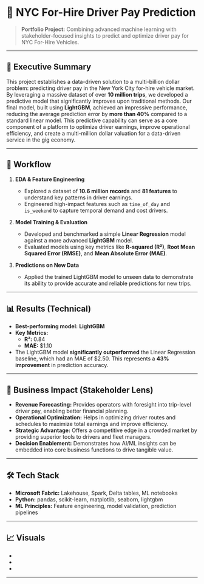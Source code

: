 # 🚖 NYC For-Hire Driver Pay Prediction

> **Portfolio Project:** Combining advanced machine learning with stakeholder-focused insights to predict and optimize driver pay for NYC For-Hire Vehicles.

---

## 🌟 Executive Summary

This project establishes a data-driven solution to a multi-billion dollar problem: predicting driver pay in the New York City for-hire vehicle market. By leveraging a massive dataset of over **10 million trips**, we developed a predictive model that significantly improves upon traditional methods. Our final model, built using **LightGBM**, achieved an impressive performance, reducing the average prediction error by **more than 40%** compared to a standard linear model. This predictive capability can serve as a core component of a platform to optimize driver earnings, improve operational efficiency, and create a multi-million dollar valuation for a data-driven service in the gig economy.

---

## 🚀 Workflow

1.  **EDA & Feature Engineering**
    * Explored a dataset of **10.6 million records** and **81 features** to understand key patterns in driver earnings.
    * Engineered high-impact features such as `time_of_day` and `is_weekend` to capture temporal demand and cost drivers.

2.  **Model Training & Evaluation**
    * Developed and benchmarked a simple **Linear Regression** model against a more advanced **LightGBM** model.
    * Evaluated models using key metrics like **R-squared (R²)**, **Root Mean Squared Error (RMSE)**, and **Mean Absolute Error (MAE)**.

3.  **Predictions on New Data**
    * Applied the trained LightGBM model to unseen data to demonstrate its ability to provide accurate and reliable predictions for new trips.

---

## 📊 Results (Technical)

* **Best-performing model:** **LightGBM**
* **Key Metrics:**
    * **R²:** 0.84
    * **MAE:** \$1.10
* The LightGBM model **significantly outperformed** the Linear Regression baseline, which had an MAE of \$2.50. This represents a **43% improvement** in prediction accuracy.

---

## 💼 Business Impact (Stakeholder Lens)

* **Revenue Forecasting:** Provides operators with foresight into trip-level driver pay, enabling better financial planning.
* **Operational Optimization:** Helps in optimizing driver routes and schedules to maximize total earnings and improve efficiency.
* **Strategic Advantage:** Offers a competitive edge in a crowded market by providing superior tools to drivers and fleet managers.
* **Decision Enablement:** Demonstrates how AI/ML insights can be embedded into core business functions to drive tangible value.

---

## 🛠 Tech Stack

* **Microsoft Fabric:** Lakehouse, Spark, Delta tables, ML notebooks
* **Python:** pandas, scikit-learn, matplotlib, seaborn, lightgbm
* **ML Principles:** Feature engineering, model validation, prediction pipelines

---

## 📈 Visuals

* 
* 
* 

---
